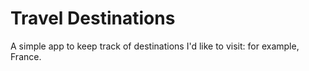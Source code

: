 # Travel Destinations

A simple app to keep track of destinations I'd like to visit: for example, France.
